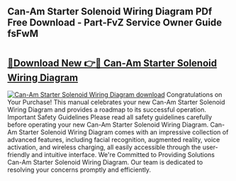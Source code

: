 ## Can-Am Starter Solenoid Wiring Diagram PDf Free Download - Part-FvZ Service Owner Guide fsFwM

# <h2><a href="http://dfiomnb.blite.top/?on=Can-Am+Starter+Solenoid+Wiring+Diagram">🔗Download New 👉🔴 Can-Am Starter Solenoid Wiring Diagram</a></h2>

[![Can-Am Starter Solenoid Wiring Diagram download](https://i.imgur.com/lujVjoI.png)](http://dfiomnb.blite.top/?on=Can-Am+Starter+Solenoid+Wiring+Diagram)
Congratulations on Your Purchase! This manual celebrates your new Can-Am Starter Solenoid Wiring Diagram and provides a roadmap to its successful operation. Important Safety Guidelines Please read all safety guidelines carefully before operating your new Can-Am Starter Solenoid Wiring Diagram. Can-Am Starter Solenoid Wiring Diagram comes with an impressive collection of advanced features, including facial recognition, augmented reality, voice activation, and wireless charging, all easily accessible through the user-friendly and intuitive interface. We're Committed to Providing Solutions Can-Am Starter Solenoid Wiring Diagram. Our team is dedicated to resolving your concerns promptly and efficiently.
